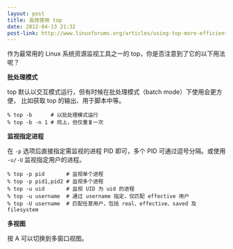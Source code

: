 ```yaml
---
layout: post
title: 高效使用 top
date: 2012-04-13 21:32
post-link: http://www.linuxforums.org/articles/using-top-more-efficiently_89.html
---
```


作为最常用的 Linux 系统资源监视工具之一的 top，你是否注意到了它的以下用法呢？

**批处理模式**

top 默认以交互模式运行，但有时候在批处理模式（batch mode）下使用会更方便，
比如获取 top 的输出、用于脚本中等。

    % top -b      # 以批处理模式运行
    % top -b -n 1 # 同上，但仅重复一次

**监视指定进程**

在 `-p` 选项后直接指定需监视的进程 PID 即可，多个 PID 可通过逗号分隔。或使用
`-u/-U` 监视指定用户的进程。

    % top -p pid       # 监视单个进程
    % top -p pid1,pid2 # 监视多个进程
    % top -u uid       # 监视 UID 为 uid 的进程
    % top -u username  # 通过 username 指定，仅匹配 effective 用户
    % top -U username  # 匹配任意用户，包括 real、effective、saved 及 filesystem

**多视图**

按 A 可以切换到多窗口视图。
